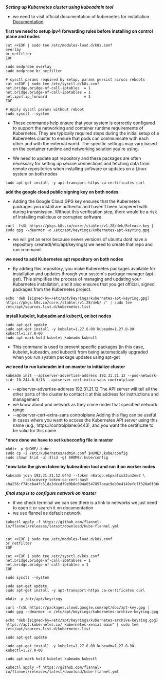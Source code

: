 ***Setting up Kubernetes cluster using kubeadmin tool***

- we need to visit official documentation of kubernetes for installation [Documentation]( https://kubernetes.io/docs/setup/production-environment/tools/kubeadm/install-kubeadm/)

**first we need to setup ipv4 forwarding rules before installing on control plane and nodes**
```
cat <<EOF | sudo tee /etc/modules-load.d/k8s.conf
overlay
br_netfilter
EOF

sudo modprobe overlay
sudo modprobe br_netfilter

# sysctl params required by setup, params persist across reboots
cat <<EOF | sudo tee /etc/sysctl.d/k8s.conf
net.bridge.bridge-nf-call-iptables  = 1
net.bridge.bridge-nf-call-ip6tables = 1
net.ipv4.ip_forward                 = 1
EOF

# Apply sysctl params without reboot
sudo sysctl --system
```
- These commands help ensure that your system is correctly configured to support the networking and container runtime requirements of Kubernetes. They are typically required steps during the initial setup of a Kubernetes cluster to ensure that pods can communicate with each other and with the external world. The specific settings may vary based on the container runtime and networking solution you're using.

- We need to update apt repository and these packages are often necessary for setting up secure connections and fetching data from remote repositories when installing software or updates on a Linux system on both nodes
```
sudo apt-get install -y apt-transport-https ca-certificates curl
```
**add the google cloud public signing key on both nodes**
- Adding the Google Cloud GPG key ensures that the Kubernetes packages you install are authentic and haven't been tampered with during transmission. Without this verification step, there would be a risk of installing malicious or corrupted software.
```
curl -fsSL https://pkgs.k8s.io/core:/stable:/v1.28/deb/Release.key | sudo gpg --dearmor -o /etc/apt/keyrings/kubernetes-apt-keyring.gpg
```
- we will get an error because newer versions of ubuntu dont have a repository created(/etc/apt/keyrings) we need to create that repo and run command
  
**we need to add Kubernetes apt repository on both nodes**
- By adding this repository, you make Kubernetes packages available for installation and updates through your system's package manager (apt-get). This simplifies the process of managing and updating your Kubernetes installation, and it also ensures that you get official, signed packages from the Kubernetes project.
```
echo 'deb [signed-by=/etc/apt/keyrings/kubernetes-apt-keyring.gpg] https://pkgs.k8s.io/core:/stable:/v1.28/deb/ /' | sudo tee /etc/apt/sources.list.d/kubernetes.list
```
**install kubelet, kubeadm and kubectl, on bot nodes**
```
sudo apt-get update
sudo apt-get install -y kubelet=1.27.0-00 kubeadm=1.27.0-00 kubectl=1.27.0-00
sudo apt-mark hold kubelet kubeadm kubectl

```
- This command is used to prevent specific packages (in this case, kubelet, kubeadm, and kubectl) from being automatically upgraded when you run system package updates using apt-get
  
**we need to run kubeadm init on master to initialize cluster**
```
kubeadm init --apiserver-advertise-address 192.31.21.12 --pod-network-cidr 10.244.0.0/16 --apiserver-cert-extra-sans controlplane

```
- --apiserver-advertise-address 192.31.21.12 The API server will tell all the other parts of the cluster to contact it at this address for instructions and management
- we know about pod network as they come under that specified network range
- --apiserver-cert-extra-sans controlplane Adding this flag can be useful in cases where you want to access the Kubernetes API server using this name (e.g., https://controlplane:6443), and you want the certificate to be valid for this name

***once done we have to set kubeconfig file in master**
```
mkdir -p $HOME/.kube
sudo cp -i /etc/kubernetes/admin.conf $HOME/.kube/config
sudo chown $(id -u):$(id -g) $HOME/.kube/config
```
***now take the given token by kubeadmin tool and run it on worker nodes**
```
kubeadm join 192.31.21.12:6443 --token n8atqp.ebpxafxu33un2ew3 \
        --discovery-token-ca-cert-hash sha256:f74bc6a4fc51da3decdf9e9b0c094a6547857beac9eb0e4149efcff328a0f36e 
```

***final step is to configure network on master***
- if we check terminal we can see there is a link to networks we just need to open it or search it on documentation
- we use flannel as default network
```
kubectl apply -f https://github.com/flannel-io/flannel/releases/latest/download/kube-flannel.yml
```


```

cat <<EOF | sudo tee /etc/modules-load.d/k8s.conf
br_netfilter
EOF

cat <<EOF | sudo tee /etc/sysctl.d/k8s.conf
net.bridge.bridge-nf-call-ip6tables = 1
net.bridge.bridge-nf-call-iptables = 1
EOF

sudo sysctl --system

sudo apt-get update
sudo apt-get install -y apt-transport-https ca-certificates curl

mkdir -p /etc/apt/keyrings

curl -fsSL https://packages.cloud.google.com/apt/doc/apt-key.gpg | sudo gpg --dearmor -o /etc/apt/keyrings/kubernetes-archive-keyring.gpg

echo "deb [signed-by=/etc/apt/keyrings/kubernetes-archive-keyring.gpg] https://apt.kubernetes.io/ kubernetes-xenial main" | sudo tee /etc/apt/sources.list.d/kubernetes.list

sudo apt-get update

sudo apt-get install -y kubelet=1.27.0-00 kubeadm=1.27.0-00 kubectl=1.27.0-00

sudo apt-mark hold kubelet kubeadm kubectl

kubectl apply -f https://github.com/flannel-io/flannel/releases/latest/download/kube-flannel.yml
```
